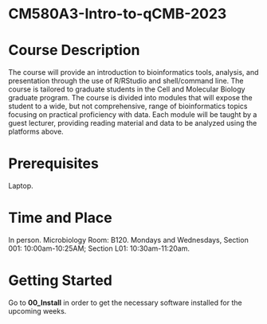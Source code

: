 # CM580A3-Intro-to-qCMB-2023

# Course Description
The course will provide an introduction to bioinformatics tools, analysis, and presentation through the use of R/RStudio and shell/command line. The course is tailored to graduate students in the Cell and Molecular Biology graduate program.  The course is divided into modules that will expose the student to a wide, but not comprehensive, range of bioinformatics topics focusing on practical proficiency with data.  Each module will be taught by a guest lecturer, providing reading material and data to be analyzed using the platforms above.

# Prerequisites
Laptop.

# Time and Place
In person. Microbiology Room: B120. Mondays and Wednesdays, Section 001: 10:00am-10:25AM; Section L01: 10:30am-11:20am.

# Getting Started
Go to **00_Install** in order to get the necessary software installed for the upcoming weeks.
